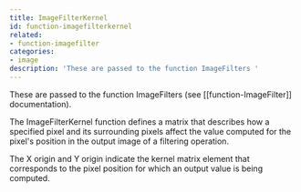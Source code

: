 ```yaml
---
title: ImageFilterKernel
id: function-imagefilterkernel
related:
- function-imagefilter
categories:
- image
description: 'These are passed to the function ImageFilters '
---
```


These are passed to the function ImageFilters (see [[function-ImageFilter]] documentation).

The ImageFilterKernel function defines a matrix that describes how a specified pixel and its surrounding pixels affect the value computed for the pixel's position in the output image of a filtering operation.

The X origin and Y origin indicate the kernel matrix element that corresponds to the pixel position for which an output value is being computed.

